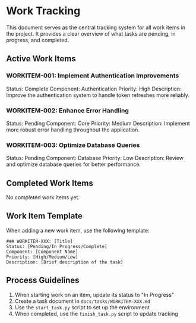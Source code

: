 # Work Tracking

This document serves as the central tracking system for all work items in the project. It provides a clear overview of what tasks are pending, in progress, and completed.

## Active Work Items

### WORKITEM-001: Implement Authentication Improvements
Status: Complete
Component: Authentication
Priority: High
Description: Improve the authentication system to handle token refreshes more reliably.

### WORKITEM-002: Enhance Error Handling
Status: Pending
Component: Core
Priority: Medium
Description: Implement more robust error handling throughout the application.

### WORKITEM-003: Optimize Database Queries
Status: Pending
Component: Database
Priority: Low
Description: Review and optimize database queries for better performance.

## Completed Work Items

No completed work items yet.

## Work Item Template

When adding a new work item, use the following template:

```
### WORKITEM-XXX: [Title]
Status: [Pending/In Progress/Complete]
Component: [Component Name]
Priority: [High/Medium/Low]
Description: [Brief description of the task]
```

## Process Guidelines

1. When starting work on an item, update its status to "In Progress"
2. Create a task document in `docs/tasks/WORKITEM-XXX.md`
3. Use the `start_task.py` script to set up the environment
4. When completed, use the `finish_task.py` script to update tracking
